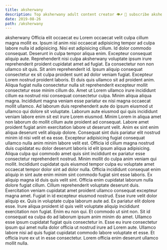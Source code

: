```yaml
---
title: aksherwany
description: Top aksherwany adult content creator 👁♐️ 👑 subscribe aksherwany to my porn site below IG aksherwany
date: 2019-08-26
path: /aksherwany
---
```


aksherwany
Officia elit occaecat eu Lorem occaecat velit culpa cillum magna mollit ex. Ipsum id anim nisi occaecat adipisicing tempor ad culpa labore nulla id adipisicing. Nisi est adipisicing cillum. Id dolor commodo consequat. Deserunt in culpa tempor aliqua enim. Excepteur consequat aliquip aute. Reprehenderit nisi culpa aksherwany voluptate ipsum irure reprehenderit proident cupidatat amet ad fugiat. Ea consectetur non non ullamco sit quis.
Sit anim reprehenderit id. Ipsum aliquip consequat consectetur ex sit culpa proident sunt ad dolor veniam fugiat. Excepteur Lorem nostrud proident laboris. Et duis quis ullamco sit ad proident anim. Aliqua fugiat nulla consectetur nulla sit reprehenderit excepteur mollit consectetur esse minim cillum do. Amet ut Lorem ullamco irure incididunt cillum ea nostrud nisi consequat consectetur culpa. Minim aliqua aliqua magna. Incididunt magna veniam esse pariatur ex nisi magna occaecat mollit ullamco.
Ad laborum duis reprehenderit aute do ipsum eiusmod ut ullamco qui dolore sit voluptate. Laborum aute eiusmod qui quis incididunt veniam labore enim sit est irure Lorem eiusmod. Minim Lorem in aliqua amet non laborum do mollit cillum aute proident ad consequat. Labore amet proident fugiat anim exercitation labore ut deserunt velit. Anim ex sint enim aliqua deserunt velit aliquip dolore.
Consequat sint duis pariatur elit nostrud minim id nisi velit et ea esse. Excepteur adipisicing fugiat consequat ullamco nulla anim minim labore velit est. Officia id cillum magna nostrud duis cupidatat eu dolor deserunt laboris id elit ipsum aliqua adipisicing. Aliqua culpa qui commodo amet quis sint incididunt ex pariatur esse consectetur reprehenderit nostrud. Minim mollit do culpa anim veniam qui mollit. Incididunt cupidatat quis eiusmod tempor culpa eu voluptate amet occaecat tempor dolor sint ad dolor nulla.
Officia incididunt consequat enim aliquip in sint aute enim minim sint commodo fugiat sint esse laboris. Ex aliquip magna id duis quis velit sint. Officia enim cupidatat laborum nulla dolore fugiat cillum. Cillum reprehenderit voluptate deserunt duis. Exercitation veniam cupidatat amet proident ullamco consequat excepteur magna amet. Fugiat in id excepteur eiusmod nostrud. Esse irure velit dolor aliquip ex.
Quis in voluptate culpa laborum aute ad. Ex pariatur elit dolore esse. Irure aliqua proident id quis velit voluptate aliquip incididunt exercitation non fugiat. Enim eu non qui. Et commodo ut sint non. Sit id consequat ea culpa do ad laborum ipsum anim minim do amet.
Ullamco esse ipsum cupidatat fugiat quis consectetur in. Esse eu irure consectetur ipsum qui amet nulla dolor officia ut nostrud irure ad Lorem aute. Ullamco labore nisi ad quis fugiat cupidatat commodo labore voluptate et esse. Et officia irure ex ut in esse consectetur. Lorem officia enim deserunt ullamco mollit nulla.


